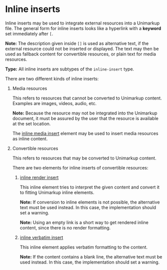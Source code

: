 # Inline inserts

Inline inserts may be used to integrate external resources into a Unimarkup file.
The general form for inline inserts looks like a hyperlink with a **keyword** set immediately after `[`.

**Note:** The description given inside `[]` is used as alternative text, if the external resource could not be inserted or displayed. The text may then be used as fallback content for convertible resources, or plain text for media resources.

**Type:** All inline inserts are subtypes of the `inline-insert` type.

There are two different kinds of inline inserts:

1. Media resources

   This refers to resources that cannot be converted to Unimarkup content.
   Examples are images, videos, audio, etc.

   **Note:** Because the resource may not be integrated into the Unimarkup document, it must be assured by the user that the resource is available at the set location.

   The [inline media insert](/markup/inlines/boxes/inserts/inline-media-insert.md) element may be used to insert media resources as inline content.

2. Convertible resources

   This refers to resources that may be converted to Unimarkup content.

   There are two elements for inline inserts of convertible resources:

   1. [inline render insert](/markup/inlines/boxes/inserts/inline-render-insert.md)

      This inline element tries to interpret the given content and convert it to fitting Unimarkup inline elements.

      **Note:** If conversion to inline elements is not possible, the alternative text must be used instead. In this case, the implementation should set a warning.

      **Note:** Using an empty link is a short way to get rendered inline content, since there is no render formatting.

   2. [inline verbatim insert](/markup/inlines/boxes/inserts/inline-verbatim-insert.md)

      This inline element applies verbatim formatting to the content.

      **Note:** If the content contains a blank line, the alternative text must be used instead. In this case, the implementation should set a warning.
